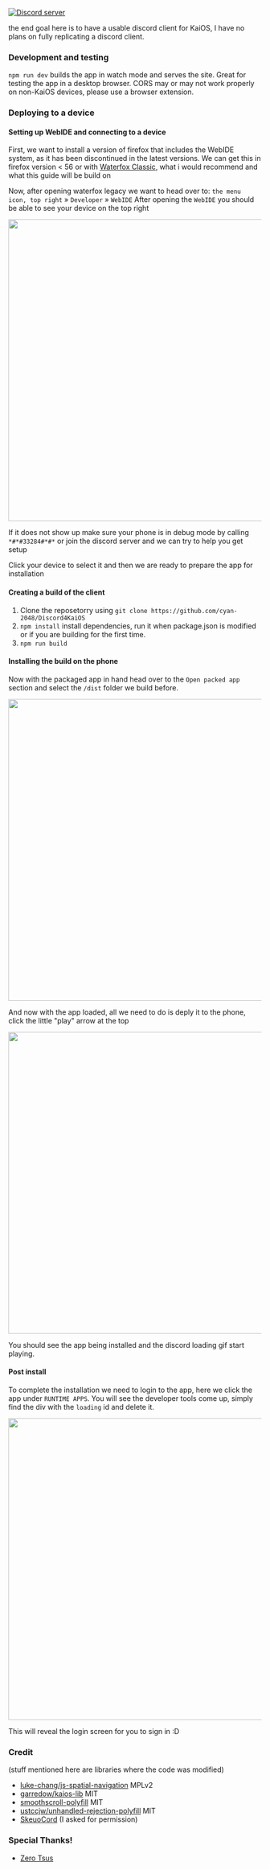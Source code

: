[![Discord server](https://invidget.switchblade.xyz/W9DF2q3Vv2)](https://discord.gg/W9DF2q3Vv2)

the end goal here is to have a usable discord client for KaiOS, I have no plans on fully replicating a discord client.

### Development and testing

`npm run dev` builds the app in watch mode and serves the site. Great for testing the app in a desktop browser. CORS may or may not work properly on non-KaiOS devices, please use a browser extension.

### Deploying to a device

#### Setting up WebIDE and connecting to a device

First, we want to install a version of firefox that includes the WebIDE system, as it has been discontinued in the latest versions. We can get this in firefox version < 56 or with <a href="https://classic.waterfox.net/">Waterfox Classic</a>, what i would recommend and what this guide will be build on

Now, after opening waterfox legacy we want to head over to: `the menu icon, top right` » `Developer` » `WebIDE`</li>
After opening the `WebIDE` you should be able to see your device on the top right

<img width="600px" src="https://user-images.githubusercontent.com/56993729/216789686-84269315-2ae5-4a66-8f3f-3e81540fc448.png"></img>

If it does not show up make sure your phone is in debug mode by calling `*#*#33284#*#*` or join the discord server and we can try to help you get setup

Click your device to select it and then we are ready to prepare the app for installation

#### Creating a build of the client

1. Clone the reposetorry using `git clone https://github.com/cyan-2048/Discord4KaiOS`
2. `npm install` install dependencies, run it when package.json is modified or if you are building for the first time.
3. `npm run build`

#### Installing the build on the phone
Now with the packaged app in hand head over to the `Open packed app` section and select the `/dist` folder we build before.

<img width="600px" src="https://user-images.githubusercontent.com/56993729/216789910-db6d46be-4af3-4aec-8ef9-6fb5d4d9941e.png"></img>

And now with the app loaded, all we need to do is deply it to the phone, click the little "play" arrow at the top

<img width="600px" src="https://user-images.githubusercontent.com/56993729/216790022-f02491e1-d4d2-4025-8f6e-a44a7010934f.png"></img>

You should see the app being installed and the discord loading gif start playing.

#### Post install

To complete the installation we need to login to the app, here we click the app under `RUNTIME APPS`. You will see the developer tools come up, simply find the div with the `loading` id and delete it. 

<img width="600px" src="https://user-images.githubusercontent.com/56993729/216790216-0c98a29d-5963-43c2-b0b5-cf6756709756.png"></img>

This will reveal the login screen for you to sign in :D

### Credit

(stuff mentioned here are libraries where the code was modified)

- [luke-chang/js-spatial-navigation](https://github.com/luke-chang/js-spatial-navigation) MPLv2
- [garredow/kaios-lib](https://github.com/garredow/kaios-lib/blob/main/src/modules/qrCode.ts) MIT
- [smoothscroll-polyfill](https://www.npmjs.com/package/smoothscroll-polyfill) MIT
- [ustccjw/unhandled-rejection-polyfill](https://github.com/ustccjw/unhandled-rejection-polyfill) MIT
- [SkeuoCord](https://github.com/Marda33/SkeuoCord) (I asked for permission)

### Special Thanks!

- [Zero Tsus](https://github.com/LolloDev5123)

